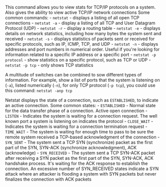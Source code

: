 This command allows you to view stats for TCP/IP protocols on a system. Also gives the ability to view active TCP/IP network connections
Some common commands:
	- `netstat` - displays a listing of all open TCP connections 
	- `netstat -a` - display a listing of all TCP and User Datagram Protocol (UDP)
	- `netstat -r` - display a routing table
	- `netstat -e` - displays details on network statistics, including how many bytes the system sent and received
	- `netstat -s` - displays statistics of packets sent or received for specific protocols, such as IP, ICMP, TCP, and UDP
	- `netstat -n` - displays addresses and port numbers in numerical order. Useful if you're looking for information related to a specific IP address or a specific port
	- `netstat -p protocol` - show statistics on a specific protocol, such as TCP or UDP
	- `netstat -p tcp` - only shows TCP statistics

A multitude of switches can be combined to sow different types of information. For example, show a list of ports that the system is listening on (`-a`), listed numerically (`-n`), for only TCP protocol (`-p tcp`), you could use this command:
	`netstat -anp tcp`

Netstat displays the state of a connection, such as `ESTABLISHED`, to indicate an active connection. Some common states:
	- `ESTABLISHED` - Normal state for the data transfer phase of a connection. Active open connection
	- `LISTEN` - Indicates the system is waiting for a connection request. The well known port a system is listening on indicates the protocol
	- `CLOSE_WAIT` - Indicates the system is waiting for a connection termination request
	- `TIME_WAIT` - The system is waiting for enough time to pass to be sure the remote system received a TCP-based acknowledgment of the connection
	- `SYN_SENT` - The system sent a TCP SYN (synchronize) packet as the first part of the SYN, SYN-ACK (synchronize acknowledgment), ACK (acknowledge)
	- `SYN_RECEIVED` - The system sent a TCP SYN-ACK packet after receiving a SYN packet as the first part of the SYN, SYN-ACK, ACK handshake process. It's waiting for the ACK response to establish the connection. An excessive number of SYN_RECEIVED states indicate a SYN attack where an attacker is flooding a system with SYN packets but never finalizes the connection with ACK packets

